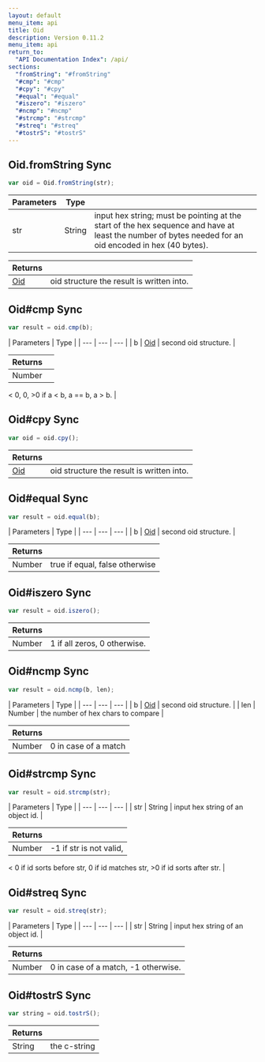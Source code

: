```yaml
---
layout: default
menu_item: api
title: Oid
description: Version 0.11.2
menu_item: api
return_to:
  "API Documentation Index": /api/
sections:
  "fromString": "#fromString"
  "#cmp": "#cmp"
  "#cpy": "#cpy"
  "#equal": "#equal"
  "#iszero": "#iszero"
  "#ncmp": "#ncmp"
  "#strcmp": "#strcmp"
  "#streq": "#streq"
  "#tostrS": "#tostrS"
---
```


## <a name="fromString"></a><span>Oid.</span>fromString <span class="tags"><span class="sync">Sync</span></span>

```js
var oid = Oid.fromString(str);
```

| Parameters | Type |   |
| --- | --- | --- |
| str | String | input hex string; must be pointing at the start of the hex sequence and have at least the number of bytes needed for an oid encoded in hex (40 bytes). |

| Returns |  |
| --- | --- |
| [Oid](/api/oid/) | oid structure the result is written into. |

## <a name="cmp"></a><span>Oid#</span>cmp <span class="tags"><span class="sync">Sync</span></span>

```js
var result = oid.cmp(b);
```

| Parameters | Type |
| --- | --- | --- |
| b | [Oid](/api/oid/) | second oid structure. |

| Returns |  |
| --- | --- |
| Number |  
<
0, 0, >0 if a 
<
 b, a == b, a > b. |

## <a name="cpy"></a><span>Oid#</span>cpy <span class="tags"><span class="sync">Sync</span></span>

```js
var oid = oid.cpy();
```

| Returns |  |
| --- | --- |
| [Oid](/api/oid/) | oid structure the result is written into. |

## <a name="equal"></a><span>Oid#</span>equal <span class="tags"><span class="sync">Sync</span></span>

```js
var result = oid.equal(b);
```

| Parameters | Type |
| --- | --- | --- |
| b | [Oid](/api/oid/) | second oid structure. |

| Returns |  |
| --- | --- |
| Number |  true if equal, false otherwise |

## <a name="iszero"></a><span>Oid#</span>iszero <span class="tags"><span class="sync">Sync</span></span>

```js
var result = oid.iszero();
```

| Returns |  |
| --- | --- |
| Number |  1 if all zeros, 0 otherwise. |

## <a name="ncmp"></a><span>Oid#</span>ncmp <span class="tags"><span class="sync">Sync</span></span>

```js
var result = oid.ncmp(b, len);
```

| Parameters | Type |
| --- | --- | --- |
| b | [Oid](/api/oid/) | second oid structure. |
| len | Number | the number of hex chars to compare |

| Returns |  |
| --- | --- |
| Number |  0 in case of a match |

## <a name="strcmp"></a><span>Oid#</span>strcmp <span class="tags"><span class="sync">Sync</span></span>

```js
var result = oid.strcmp(str);
```

| Parameters | Type |
| --- | --- | --- |
| str | String | input hex string of an object id. |

| Returns |  |
| --- | --- |
| Number |  -1 if str is not valid, 
<
0 if id sorts before str,
         0 if id matches str, >0 if id sorts after str. |

## <a name="streq"></a><span>Oid#</span>streq <span class="tags"><span class="sync">Sync</span></span>

```js
var result = oid.streq(str);
```

| Parameters | Type |
| --- | --- | --- |
| str | String | input hex string of an object id. |

| Returns |  |
| --- | --- |
| Number |  0 in case of a match, -1 otherwise. |

## <a name="tostrS"></a><span>Oid#</span>tostrS <span class="tags"><span class="sync">Sync</span></span>

```js
var string = oid.tostrS();
```

| Returns |  |
| --- | --- |
| String |  the c-string |

